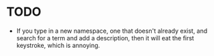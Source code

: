 # TODO

* If you type in a new namespace, one that doesn't already exist, and search for a term and add a description, then it will eat the first keystroke, which is annoying.
